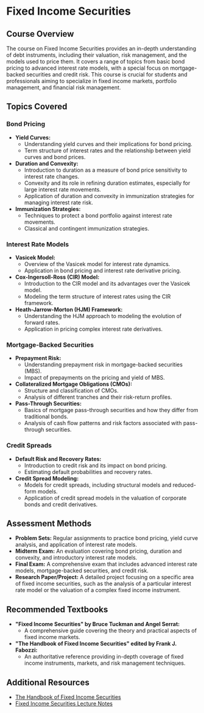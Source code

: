 # Fixed Income Securities

## Course Overview
The course on Fixed Income Securities provides an in-depth understanding of debt instruments, including their valuation, risk management, and the models used to price them. It covers a range of topics from basic bond pricing to advanced interest rate models, with a special focus on mortgage-backed securities and credit risk. This course is crucial for students and professionals aiming to specialize in fixed income markets, portfolio management, and financial risk management.

## Topics Covered

### Bond Pricing
- **Yield Curves:**
  - Understanding yield curves and their implications for bond pricing.
  - Term structure of interest rates and the relationship between yield curves and bond prices.
- **Duration and Convexity:**
  - Introduction to duration as a measure of bond price sensitivity to interest rate changes.
  - Convexity and its role in refining duration estimates, especially for large interest rate movements.
  - Application of duration and convexity in immunization strategies for managing interest rate risk.
- **Immunization Strategies:**
  - Techniques to protect a bond portfolio against interest rate movements.
  - Classical and contingent immunization strategies.

### Interest Rate Models
- **Vasicek Model:**
  - Overview of the Vasicek model for interest rate dynamics.
  - Application in bond pricing and interest rate derivative pricing.
- **Cox-Ingersoll-Ross (CIR) Model:**
  - Introduction to the CIR model and its advantages over the Vasicek model.
  - Modeling the term structure of interest rates using the CIR framework.
- **Heath-Jarrow-Morton (HJM) Framework:**
  - Understanding the HJM approach to modeling the evolution of forward rates.
  - Application in pricing complex interest rate derivatives.

### Mortgage-Backed Securities
- **Prepayment Risk:**
  - Understanding prepayment risk in mortgage-backed securities (MBS).
  - Impact of prepayments on the pricing and yield of MBS.
- **Collateralized Mortgage Obligations (CMOs):**
  - Structure and classification of CMOs.
  - Analysis of different tranches and their risk-return profiles.
- **Pass-Through Securities:**
  - Basics of mortgage pass-through securities and how they differ from traditional bonds.
  - Analysis of cash flow patterns and risk factors associated with pass-through securities.

### Credit Spreads
- **Default Risk and Recovery Rates:**
  - Introduction to credit risk and its impact on bond pricing.
  - Estimating default probabilities and recovery rates.
- **Credit Spread Modeling:**
  - Models for credit spreads, including structural models and reduced-form models.
  - Application of credit spread models in the valuation of corporate bonds and credit derivatives.

## Assessment Methods
- **Problem Sets:** Regular assignments to practice bond pricing, yield curve analysis, and application of interest rate models.
- **Midterm Exam:** An evaluation covering bond pricing, duration and convexity, and introductory interest rate models.
- **Final Exam:** A comprehensive exam that includes advanced interest rate models, mortgage-backed securities, and credit risk.
- **Research Paper/Project:** A detailed project focusing on a specific area of fixed income securities, such as the analysis of a particular interest rate model or the valuation of a complex fixed income instrument.

## Recommended Textbooks
- **"Fixed Income Securities" by Bruce Tuckman and Angel Serrat:**
  - A comprehensive guide covering the theory and practical aspects of fixed income markets.
- **"The Handbook of Fixed Income Securities" edited by Frank J. Fabozzi:**
  - An authoritative reference providing in-depth coverage of fixed income instruments, markets, and risk management techniques.

## Additional Resources
- [The Handbook of Fixed Income Securities](http://dspace.vnbrims.org:13000/jspui/bitstream/123456789/4323/1/The%20Handbook%20of%20Fixed%20Income%20Securities.pdf)
- [Fixed Income Securities Lecture Notes](https://ocw.mit.edu/courses/15-401-finance-theory-i-fall-2008/pages/video-lectures-and-slides/fixed-income-securities/)
